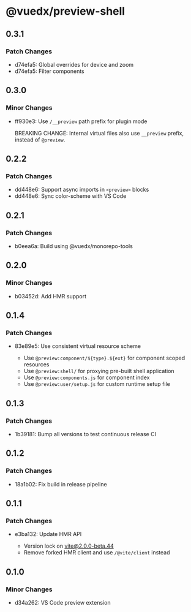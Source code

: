 # @vuedx/preview-shell

## 0.3.1

### Patch Changes

- d74efa5: Global overrides for device and zoom
- d74efa5: Filter components

## 0.3.0

### Minor Changes

- ff930e3: Use `/__preview` path prefix for plugin mode

  BREAKING CHANGE: Internal virtual files also use `__preview` prefix, instead of `@preview`.

## 0.2.2

### Patch Changes

- dd448e6: Support async imports in `<preview>` blocks
- dd448e6: Sync color-scheme with VS Code

## 0.2.1

### Patch Changes

- b0eea6a: Build using @vuedx/monorepo-tools

## 0.2.0

### Minor Changes

- b03452d: Add HMR support

## 0.1.4

### Patch Changes

- 83e89e5: Use consistent virtual resource scheme

  - Use `@preview:component/${type}.${ext}` for component scoped resources
  - Use `@preview:shell/` for proxying pre-built shell application
  - Use `@preview:components.js` for component index
  - Use `@preview:user/setup.js` for custom runtime setup file

## 0.1.3

### Patch Changes

- 1b39181: Bump all versions to test continuous release CI

## 0.1.2

### Patch Changes

- 18a1b02: Fix build in release pipeline

## 0.1.1

### Patch Changes

- e3ba132: Update HMR API

  - Version lock on vite@2.0.0-beta.44
  - Remove forked HMR client and use `/@vite/client` instead

## 0.1.0

### Minor Changes

- d34a262: VS Code preview extension
